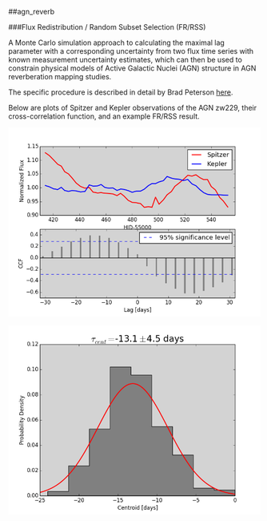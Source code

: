 ##agn_reverb

###Flux Redistribution / Random Subset Selection (FR/RSS)

A Monte Carlo simulation approach to calculating the maximal
lag parameter with a corresponding uncertainty from two flux
time series with known measurement uncertainty estimates, which
can then be used to constrain physical models of Active Galactic
Nuclei (AGN) structure in AGN reverberation mapping studies.

The specific procedure is described in detail by Brad Peterson 
[here](http://ned.ipac.caltech.edu/level5/March11/Peterson/peterson2.pdf).

Below are plots of Spitzer and Kepler observations of the AGN zw229,
their cross-correlation function, and an example FR/RSS result.

![](https://github.com/jckhnk/agn_reverb/blob/master/spz_kep_ccf.png?raw=true)

![](https://github.com/jckhnk/agn_reverb/blob/master/tau_centroid_epoch1_sigma_scale1_n1000.png?raw=true)
